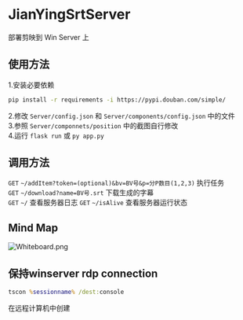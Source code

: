 # JianYingSrtServer
部署剪映到 Win Server 上

## 使用方法
1.安装必要依赖
```bash
pip install -r requirements -i https://pypi.douban.com/simple/
```
2.修改 `Server/config.json` 和 `Server/components/config.json` 中的文件  
3.参照 `Server/componnets/position` 中的截图自行修改  
4.运行 `flask run` 或 `py app.py`

## 调用方法
`GET` `~/addItem?token=(optional)&bv=BV号&p=分P数目(1,2,3)` 执行任务  
`GET` `~/download?name=BV号.srt` 下载生成的字幕  
`GET` `~/` 查看服务器日志 
`GET` `~/isAlive` 查看服务器运行状态  

## Mind Map
![Whiteboard.png](https://i.loli.net/2021/11/13/JFBts3m6cOlZIqN.png)

## 保持winserver rdp connection
```bat
tscon %sessionname% /dest:console 
```
在远程计算机中创建
